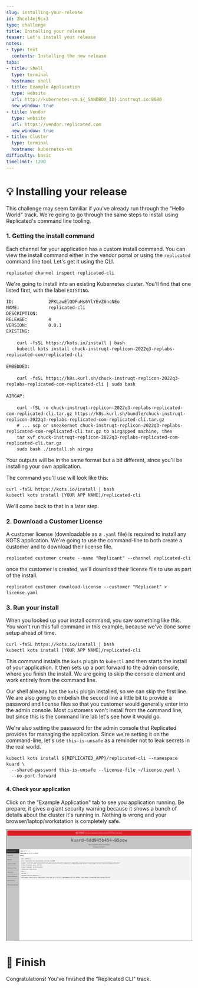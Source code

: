 ```yaml
---
slug: installing-your-release
id: 2hcel4ej9cx3
type: challenge
title: Installing your release
teaser: Let's install your release
notes:
- type: text
  contents: Installing the new release
tabs:
- title: Shell
  type: terminal
  hostname: shell
- title: Example Application
  type: website
  url: http://kubernetes-vm.${_SANDBOX_ID}.instruqt.io:8080
  new_window: true
- title: Vendor
  type: website
  url: https://vendor.replicated.com
  new_window: true
- title: Cluster
  type: terminal
  hostname: kubernetes-vm
difficulty: basic
timelimit: 1200
---
```


💡 Installing your release
==========================

This challenge may seem familiar if you've already run through
the "Hello World" track.  We're going to go through the same
steps to install using Replicated's command line tooling.

### 1. Getting the install command

Each channel for  your application has a custom install command.
You can view the install command either in the vendor portal or
using the `replicated` command line tool. Let's get it using the
CLI.

```
replicated channel inspect replicated-cli
```

We're going to install into an existing Kubernetes cluster.
You'll find that one listed first, with the label `EXISTING`.


```
ID:             2FKLzwElQOFuHs6YlYEvZ6ncNEo
NAME:           replicated-cli
DESCRIPTION:
RELEASE:        4
VERSION:        0.0.1
EXISTING:

    curl -fsSL https://kots.io/install | bash
    kubectl kots install chuck-instruqt-replicon-2022q3-replabs-replicated-com/replicated-cli

EMBEDDED:

    curl -fsSL https://k8s.kurl.sh/chuck-instruqt-replicon-2022q3-replabs-replicated-com-replicated-cli | sudo bash

AIRGAP:

    curl -fSL -o chuck-instruqt-replicon-2022q3-replabs-replicated-com-replicated-cli.tar.gz https://k8s.kurl.sh/bundle/chuck-instruqt-replicon-2022q3-replabs-replicated-com-replicated-cli.tar.gz
    # ... scp or sneakernet chuck-instruqt-replicon-2022q3-replabs-replicated-com-replicated-cli.tar.gz to airgapped machine, then
    tar xvf chuck-instruqt-replicon-2022q3-replabs-replicated-com-replicated-cli.tar.gz
    sudo bash ./install.sh airgap
```

Your outputs will be in the same format but a bit different, since you'll
be installing your own application.

The command you'll use will look like this:

```
curl -fsSL https://kots.io/install | bash
kubectl kots install [YOUR APP NAME]/replicated-cli
```

We'll come back to that in a later step.

### 2. Download a Customer License

A customer license (downloadable as a `.yaml` file) is required
to install any KOTS application. We're going to use the command-line
to both create a customer and to download their license file.

```
replicated customer create --name "Replicant" --channel replicated-cli
```

once the customer is created, we'll download their license file to use
as part of the install.

```
replicated customer download-license --customer "Replicant" > license.yaml
```

### 3. Run your install

When you looked up your install command, you saw something
like this. You won't run this full command in this example,
because we've done some setup ahead of time.

```
curl -fsSL https://kots.io/install | bash
kubectl kots install [YOUR APP NAME]/replicated-cli
```

This command installs the `kots` plugin to `kubectl` and then
starts the install of your application. It then sets up a port
forward to the admin console, where you finish the install. We
are going to skip the console element and work entirely from
the command line.

Our shell already has the `kots` plugin installed, so we can
skip the first line. We are also going to embelish the second
line a little bit to provide a password and license files so
that you customer would generally enter into the admin console.
Most customers won't install from the command line, but since
this is the command line lab let's see how it would go.

We're also setting the password for the admin console that
Replicated provides for managing the application. Since we're
setting it on the command-line, let's use `this-is-unsafe` as
a reminder not to leak secrets in the real world.

```
kubectl kots install ${REPLICATED_APP}/replicated-cli --namespace kuard \
  --shared-password this-is-unsafe --license-file ~/license.yaml \
  --no-port-forward
``` 

#### 4. Check your application

Click on the "Example Application" tab to see you application running.
Be prepare, it gives a giant security warning because it shows a bunch
of details about the cluster it's running in. Nothing is wrong and your
browser/laptop/workstation is completely safe.

![Application Homepage](../assets/kuard-homepage.png)


🏁 Finish
=========

Congratulations! You've finished the "Replicated CLI" track.
